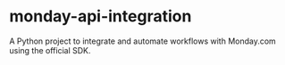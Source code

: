 # monday-api-integration
A Python project to integrate and automate workflows with Monday.com using the official SDK.
